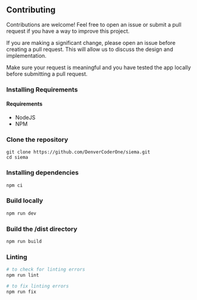 ## Contributing

Contributions are welcome! Feel free to open an issue or submit a pull request if you have a way to improve this project.

If you are making a significant change, please open an issue before creating a pull request. This will allow us to discuss the design and implementation.

Make sure your request is meaningful and you have tested the app locally before submitting a pull request.

### Installing Requirements

#### Requirements

- NodeJS
- NPM

### Clone the repository

```
git clone https://github.com/DenverCoderOne/siema.git
cd siema
```

### Installing dependencies

```bash
npm ci
```

### Build locally

```bash
npm run dev
```

### Build the /dist directory

```bash
npm run build
```

### Linting

```bash
# to check for linting errors
npm run lint

# to fix linting errors
npm run fix
```
